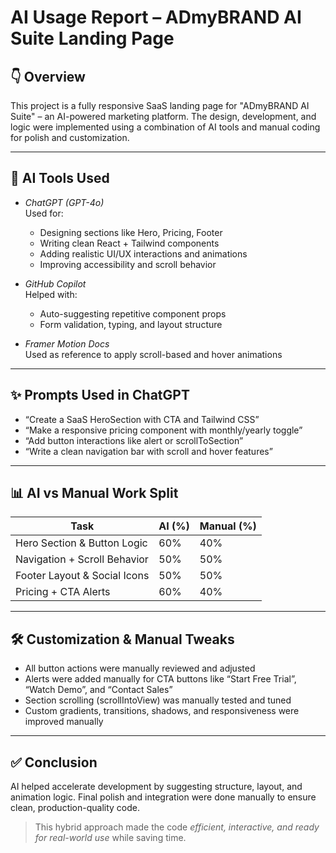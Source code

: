 # AI Usage Report – ADmyBRAND AI Suite Landing Page

## 👇 Overview
This project is a fully responsive SaaS landing page for "ADmyBRAND AI Suite" – an AI-powered marketing platform. The design, development, and logic were implemented using a combination of AI tools and manual coding for polish and customization.

---

## 🧠 AI Tools Used

- *ChatGPT (GPT-4o)*  
  Used for:
  - Designing sections like Hero, Pricing, Footer
  - Writing clean React + Tailwind components
  - Adding realistic UI/UX interactions and animations
  - Improving accessibility and scroll behavior

- *GitHub Copilot*  
  Helped with:
  - Auto-suggesting repetitive component props
  - Form validation, typing, and layout structure

- *Framer Motion Docs*  
  Used as reference to apply scroll-based and hover animations

---

## ✨ Prompts Used in ChatGPT
- “Create a SaaS HeroSection with CTA and Tailwind CSS”
- “Make a responsive pricing component with monthly/yearly toggle”
- “Add button interactions like alert or scrollToSection”
- “Write a clean navigation bar with scroll and hover features”

---

## 📊 AI vs Manual Work Split

| Task                         | AI (%) | Manual (%) |
|------------------------------|--------|-------------|
| Hero Section & Button Logic  | 60%    | 40%         |
| Navigation + Scroll Behavior | 50%    | 50%         |
| Footer Layout & Social Icons | 50%    | 50%         |
| Pricing + CTA Alerts         | 60%    | 40%         |

---

## 🛠️ Customization & Manual Tweaks

- All button actions were manually reviewed and adjusted
- Alerts were added manually for CTA buttons like “Start Free Trial”, “Watch Demo”, and “Contact Sales”
- Section scrolling (scrollIntoView) was manually tested and tuned
- Custom gradients, transitions, shadows, and responsiveness were improved manually

---

## ✅ Conclusion

AI helped accelerate development by suggesting structure, layout, and animation logic. Final polish and integration were done manually to ensure clean, production-quality code.

> This hybrid approach made the code *efficient, interactive, and ready for real-world use* while saving time.